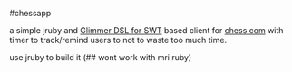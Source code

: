 #chessapp

a simple jruby and [Glimmer DSL for SWT](https://github.com/AndyObtiva/glimmer-dsl-swt) based client for [chess.com](chess.com) with timer to track/remind users to not to waste too much time.

use jruby to build it (## wont work with mri ruby)